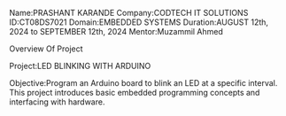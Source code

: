 Name:PRASHANT KARANDE
Company:CODTECH IT SOLUTIONS
ID:CT08DS7021
Domain:EMBEDDED SYSTEMS
Duration:AUGUST 12th, 2024 to SEPTEMBER 12th, 2024
Mentor:Muzammil Ahmed

Overview Of Project

Project:LED BLINKING WITH ARDUINO

Objective:Program an Arduino board to blink an LED at a specific interval. This project
introduces basic embedded programming concepts and interfacing with
hardware.
